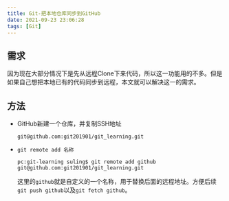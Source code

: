 ```yaml
---
title: Git-把本地仓库同步到GitHub
date: 2021-09-23 23:06:28
tags: [Git]
---
```


## 需求
因为现在大部分情况下是先从远程Clone下来代码，所以这一功能用的不多。但是如果自己想把本地已有的代码同步到远程，本文就可以解决这一的需求。

## 方法
- GitHub新建一个仓库，并复制SSH地址
    ```
    git@github.com:git201901/git_learning.git
    ```
- `git remote add 名称`
    ```shell
    pc:git-learning suling$ git remote add github git@github.com:git201901/git_learning.git
    ```
    这里的`github`就是自定义的一个名称，用于替换后面的远程地址。方便后续`git push github`以及`git fetch github`。